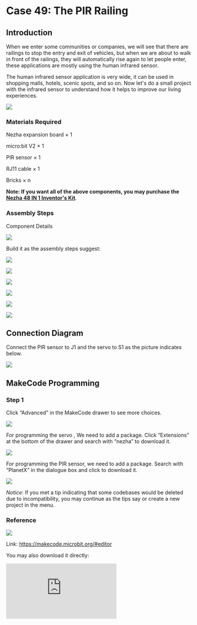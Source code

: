 # Case 49: The PIR Railing

## Introduction

When we enter some communities or companies, we will see that there are railings to stop the entry and exit of vehicles, but when we are about to walk in front of the railings, they will automatically rise again to let people enter, these applications are mostly using the human infrared sensor.

The human infrared sensor application is very wide, it can be used in shopping malls, hotels, scenic spots, and so on. Now let's do a small project with the infrared sensor to understand how it helps to improve our living experiences.

![](./images/49_1.png)

### Materials Required

Nezha expansion board × 1

micro:bit V2 × 1

 PIR sensor × 1

RJ11 cable × 1

Bricks × n

**Note: If you want all of the above components, you may purchase the [Nezha 48 IN 1 Inventor's Kit](https://www.elecfreaks.com/nezha-inventor-s-kit-for-micro-bit-without-micro-bit-board.html)**.



### Assembly Steps

Component Details

![](./images/49_8.png)

Build it as the assembly steps suggest:

![](./images/49_2.png)

![](./images/49_3.png)

![](./images/49_4.png)

![](./images/49_5.png)

![](./images/49_6.png)

![](./images/49_7.png)

## Connection Diagram

Connect the PIR sensor to J1 and the servo to S1 as the picture indicates below.

![](./images/49_9.png)

##  MakeCode Programming

### Step 1

Click “Advanced” in the MakeCode drawer to see more choices.



![](./images/49_10.png)



For programming the servo , We need to add a package. Click “Extensions” at the bottom of the drawer and search with “nezha” to download it.



![](./images/49_11.png)



For programming the PIR sensor, we need to add a package. Search with “PlanetX” in the dialogue box and click to download it.

![](./images/49_12.png)



*Notice*: If you met a tip indicating that some codebases would be deleted due to incompatibility, you may continue as the tips say or create a new project in the menu.

### Reference

![](./images/49_13.png)

Link: https://makecode.microbit.org/#editor

You may also download it directly:

<div
    style={{
        position: 'relative',
        paddingBottom: '60%',
        overflow: 'hidden',
    }}
>
    <iframe
        src="https://makecode.microbit.org/_5jUeetL6oKqi"
        frameborder="0"
        sandbox="allow-popups allow-forms allow-scripts allow-same-origin"
        style={{
            position: 'absolute',
            width: '100%',
            height: '100%',
        }}
    />
</div>

### Result

After powering on the NEZHA expansion board,  if the PIR sensor detects the arrival of someone, the railing will be raised automatically and it will drop after a while.

![](./images/49_2.gif)

